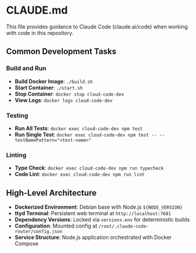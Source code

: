 # CLAUDE.md

This file provides guidance to Claude Code (claude.ai/code) when working with code in this repository.

## Common Development Tasks

### Build and Run
- **Build Docker Image**: `./build.sh`
- **Start Container**: `./start.sh`
- **Stop Container**: `docker stop cloud-code-dev`
- **View Logs**: `docker logs cloud-code-dev`

### Testing
- **Run All Tests**: `docker exec cloud-code-dev npm test`
- **Run Single Test**: `docker exec cloud-code-dev npm test -- --testNamePattern="<test-name>"`

### Linting
- **Type Check**: `docker exec cloud-code-dev npm run typecheck`
- **Code Lint**: `docker exec cloud-code-dev npm run lint`

## High-Level Architecture
- **Dockerized Environment**: Debian base with Node.js `${NODE_VERSION}`
- **ttyd Terminal**: Persistent web terminal at `http://localhost:7681`
- **Dependency Versions**: Locked via `versions.env` for deterministic builds
- **Configuration**: Mounted config at `/root/.claude-code-router/config.json`
- **Service Structure**: Node.js application orchestrated with Docker Compose